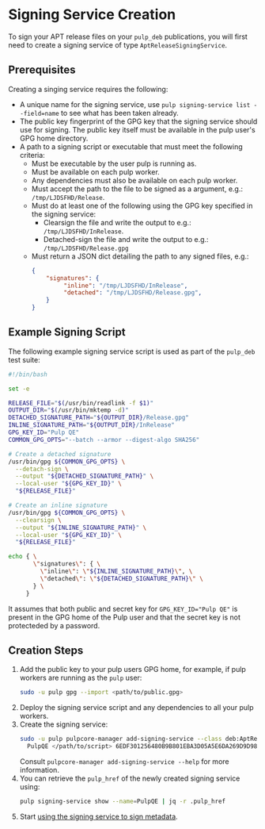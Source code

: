 # Signing Service Creation

To sign your APT release files on your `pulp_deb` publications, you will first need to create a signing service of type `AptReleaseSigningService`.

## Prerequisites

Creating a singing service requires the following:

- A unique name for the signing service, use `pulp signing-service list --field=name` to see what has been taken already.
- The public key fingerprint of the GPG key that the signing service should use for signing. The public key itself must be available in the pulp user's GPG home directory.
- A path to a signing script or executable that must meet the following criteria:
  - Must be executable by the user pulp is running as.
  - Must be available on each pulp worker.
  - Any dependencies must also be available on each pulp worker.
  - Must accept the path to the file to be signed as a argument, e.g.: `/tmp/LJDSFHD/Release`.
  - Must do at least one of the following using the GPG key specified in the signing service:
    - Clearsign the file and write the output to e.g.: `/tmp/LJDSFHD/InRelease`.
    - Detached-sign the file and write the output to e.g.: `/tmp/LJDSFHD/Release.gpg`
  - Must return a JSON dict detailing the path to any signed files, e.g.:
    ```json
    {
        "signatures": {
             "inline": "/tmp/LJDSFHD/InRelease",
             "detached": "/tmp/LJDSFHD/Release.gpg",
        }
    }
    ```

## Example Signing Script

The following example signing service script is used as part of the `pulp_deb` test suite:

```bash
#!/bin/bash

set -e

RELEASE_FILE="$(/usr/bin/readlink -f $1)"
OUTPUT_DIR="$(/usr/bin/mktemp -d)"
DETACHED_SIGNATURE_PATH="${OUTPUT_DIR}/Release.gpg"
INLINE_SIGNATURE_PATH="${OUTPUT_DIR}/InRelease"
GPG_KEY_ID="Pulp QE"
COMMON_GPG_OPTS="--batch --armor --digest-algo SHA256"

# Create a detached signature
/usr/bin/gpg ${COMMON_GPG_OPTS} \
  --detach-sign \
  --output "${DETACHED_SIGNATURE_PATH}" \
  --local-user "${GPG_KEY_ID}" \
  "${RELEASE_FILE}"

# Create an inline signature
/usr/bin/gpg ${COMMON_GPG_OPTS} \
  --clearsign \
  --output "${INLINE_SIGNATURE_PATH}" \
  --local-user "${GPG_KEY_ID}" \
  "${RELEASE_FILE}"

echo { \
       \"signatures\": { \
         \"inline\": \"${INLINE_SIGNATURE_PATH}\", \
         \"detached\": \"${DETACHED_SIGNATURE_PATH}\" \
       } \
     }
```

It assumes that both public and secret key for `GPG_KEY_ID="Pulp QE"` is present in the GPG home of the Pulp user and that the secret key is not protecteded by a password.

## Creation Steps

1. Add the public key to your pulp users GPG home, for example, if pulp workers are running as the `pulp` user:
   ```bash
   sudo -u pulp gpg --import <path/to/public.gpg>
   ```
2. Deploy the signing service script and any dependencies to all your pulp workers.
3. Create the signing service:
   ```bash
   sudo -u pulp pulpcore-manager add-signing-service --class deb:AptReleaseSigningService \
     PulpQE </path/to/script> 6EDF301256480B9B801EBA3D05A5E6DA269D9D98
   ```
   Consult `pulpcore-manager add-signing-service --help` for more information.
4. You can retrieve the `pulp_href` of the newly created signing service using:
   ```bash
   pulp signing-service show --name=PulpQE | jq -r .pulp_href
   ```
5. Start [using the signing service to sign metadata](https://staging-docs.pulpproject.org/pulp_deb/docs/user/guides/publish/#metadata-signing).
